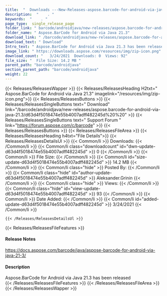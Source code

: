 ```yaml
---
title:  "  Downloads ---New-Releases-aspose.barcode-for-android-via-java-21.3 . " 
description:  "    . " 
keywords:  "    . " 
page_type:  single_release_page
folder_link: " barcode/androidjava/new-releases/aspose.barcode-for-android-via-java-21.3/"
folder_name: " Aspose.BarCode for Android via Java 21.3"
download_link: " /barcode/androidjava/new-releases/aspose.barcode-for-android-via-java-21.3/d63d4f5018474e55b4007adff482245d"
download_text: " Download"
Intro_text: " Aspose.BarCode for Android via Java 21.3 has been released"
image_link: " https://downloads.aspose.com/resources/img/zip-icon.png"
download_count: "   3/24/2021  Downloads: 0  Views: 92"
file_size: "  File Size: 14.2 MB "
parent_path: "barcode/androidjava"
section_parent_path: "barcode/androidjava"
weight: 22 
---
```


{{< Releases/ReleasesWapper >}}
  {{< Releases/ReleasesHeading H2txt=" Aspose.BarCode for Android via Java 21.3" imagelink="/resources/img/zip-icon.png">}}
  {{< Releases/ReleasesButtons >}}
    {{< Releases/ReleasesSingleButtons text=" Download" link="/barcode/androidjava/new-releases/aspose.barcode-for-android-via-java-21.3/d63d4f5018474e55b4007adff482245d%20%20" >}}
    {{< Releases/ReleasesSingleButtons text=" Support Forum " link="https://forum.aspose.com/c/barcode" >}}
  {{< Releases/ReleasesButtons >}}
  {{< Releases/ReleasesFileArea >}}
    {{< Releases/ReleasesHeading h4txt="File Details">}}
    {{< Releases/ReleasesDetailsUl >}}
            {{< Common/li  >}} Downloads: {{< /Common/li >}} 
      {{< Common/li class="downloadcount" id="dwn-update-d63d4f5018474e55b4007adff482245d" >}} 0 {{< /Common/li >}} 
      {{< Common/li  >}} File Size: {{< /Common/li >}} 
      {{< Common/li id="size-update-d63d4f5018474e55b4007adff482245d" >}} 14.2 MB {{< /Common/li >}} 
      {{< Common/li  class="hide" >}} Posted By: {{< /Common/li >}} 
      {{< Common/li class="hide" id="author-update-d63d4f5018474e55b4007adff482245d" >}} Aleksander.Grinin {{< /Common/li >}} 
      {{< Common/li class="hide"  >}} Views: {{< /Common/li >}} 
      {{< Common/li class="hide" id="view-update-d63d4f5018474e55b4007adff482245d" >}} 93 {{< /Common/li >}} 
      {{< Common/li  >}} Date Added: {{< /Common/li >}} 
      {{< Common/li id="added-update-d63d4f5018474e55b4007adff482245d" >}} 3/24/2021 {{< /Common/li >}} 

    {{< /Releases/ReleasesDetailsUl >}}

  {{< Releases/ReleasesFileFeatures >}}
      <h4>Release Notes</h4><div><a href="https://docs.aspose.com/barcode/java/aspose-barcode-for-android-via-java-21-3/">https://docs.aspose.com/barcode/java/aspose-barcode-for-android-via-java-21-3/</a></div><h4>Description</h4><div class="HTMLDescription">Aspose.BarCode for Android via Java 21.3 has been released</div>
  {{< /Releases/ReleasesFileFeatures >}}
 {{< /Releases/ReleasesFileArea >}}
{{< /Releases/ReleasesWapper >}}


